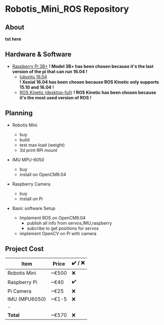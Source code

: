 # Robotis_Mini_ROS Repository

## About
**txt here**

## Hardware & Software

* [Raspberry Pi 3B+](https://www.raspberrypi.org/products/raspberry-pi-3-model-b-plus/?resellerType=home) 
**! Model 3B+ has been chosen because it's the last version of the pi that can run 16.04 !** 
	* [lubuntu 16.04](https://releases.ubuntu-mate.org/archived/xenial/armhf/)  
	**! Xenial 16.04 has been chosen because ROS Kinetic only supports 15.10 and 16.04 !**
	* [ROS Kinetic (desktop-full)](http://wiki.ros.org/kinetic/Installation/Ubuntu) 
	**! ROS Kinetic has been chosen because it's the most used version of ROS !**
	
## Planning

* Robotis Mini
	* buy
	* build
	* test max load (weight)
	* 3d print RPi mount

* IMU MPU-6050
	* buy
	* install on OpenCM9.04

* Raspberry Camera
	* buy
	* install on Pi

* Basic software Setup
	* Implement ROS on OpenCM9.04
		* publish all info from servos,IMU,raspberry
		* subcribe to get positions for servos
	* implement OpenCV on Pi with camera

## Project Cost

| **Item** | **Price** | ✔️ / ❌|
|----------|-----------|---------|
|Robotis Mini	|~€500	|❌	|
|Raspberry Pi	|~€40	|✔️	|
|Pi Camera	|~€25	|❌	|
|IMU (MPU6050)	|~€1-5	|❌	|
|-		|	|	|
|**Total**	|~€570	|❌	|
